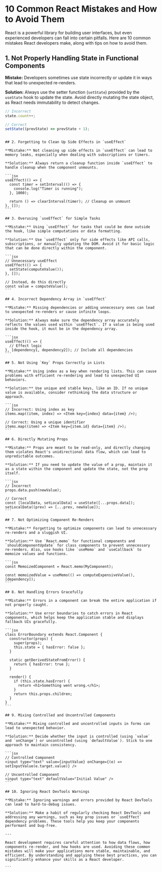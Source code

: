 # 10 Common React Mistakes and How to Avoid Them

React is a powerful library for building user interfaces, but even experienced developers can fall into certain pitfalls. Here are 10 common mistakes React developers make, along with tips on how to avoid them.

## 1. Not Properly Handling State in Functional Components

**Mistake:** Developers sometimes use state incorrectly or update it in ways that lead to unexpected re-renders.

**Solution:** Always use the setter function (`setState`) provided by the `useState` hook to update the state. Avoid directly mutating the state object, as React needs immutability to detect changes.

```jsx
// Incorrect
state.count++;

// Correct
setState((prevState) => prevState + 1);
```

````

## 2. Forgetting to Clean Up Side Effects in `useEffect`

**Mistake:** Not cleaning up side effects in `useEffect` can lead to memory leaks, especially when dealing with subscriptions or timers.

**Solution:** Always return a cleanup function inside `useEffect` to handle cleanup when the component unmounts.

```jsx
useEffect(() => {
  const timer = setInterval(() => {
    console.log("Timer is running");
  }, 1000);

  return () => clearInterval(timer); // Cleanup on unmount
}, []);
```

## 3. Overusing `useEffect` for Simple Tasks

**Mistake:** Using `useEffect` for tasks that could be done outside the hook, like simple computations or data formatting.

**Solution:** Use `useEffect` only for side effects like API calls, subscriptions, or manually updating the DOM. Avoid it for basic logic that can be done directly within the component.

```jsx
// Unnecessary useEffect
useEffect(() => {
  setState(computeValue());
}, []);

// Instead, do this directly
const value = computeValue();
```

## 4. Incorrect Dependency Array in `useEffect`

**Mistake:** Missing dependencies or adding unnecessary ones can lead to unexpected re-renders or cause infinite loops.

**Solution:** Always make sure the dependency array accurately reflects the values used within `useEffect`. If a value is being used inside the hook, it must be in the dependency array.

```jsx
useEffect(() => {
  // Effect logic
}, [dependency1, dependency2]); // Include all dependencies
```

## 5. Not Using `Key` Props Correctly in Lists

**Mistake:** Using index as a key when rendering lists. This can cause problems with efficient re-rendering and lead to unexpected UI behaviors.

**Solution:** Use unique and stable keys, like an ID. If no unique value is available, consider rethinking the data structure or approach.

```jsx
// Incorrect: Using index as key
items.map((item, index) => <Item key={index} data={item} />);

// Correct: Using a unique identifier
items.map((item) => <Item key={item.id} data={item} />);
```

## 6. Directly Mutating Props

**Mistake:** Props are meant to be read-only, and directly changing them violates React's unidirectional data flow, which can lead to unpredictable outcomes.

**Solution:** If you need to update the value of a prop, maintain it as a state within the component and update the state, not the prop itself.

```jsx
// Incorrect
props.data.push(newValue);

// Correct
const [localData, setLocalData] = useState([...props.data]);
setLocalData((prev) => [...prev, newValue]);
```

## 7. Not Optimizing Component Re-Renders

**Mistake:** Forgetting to optimize components can lead to unnecessary re-renders and a sluggish UI.

**Solution:** Use `React.memo` for functional components and `shouldComponentUpdate` for class components to prevent unnecessary re-renders. Also, use hooks like `useMemo` and `useCallback` to memoize values and functions.

```jsx
const MemoizedComponent = React.memo(MyComponent);

const memoizedValue = useMemo(() => computeExpensiveValue(), [dependency]);
```

## 8. Not Handling Errors Gracefully

**Mistake:** Errors in a component can break the entire application if not properly caught.

**Solution:** Use error boundaries to catch errors in React components, which helps keep the application stable and displays fallback UIs gracefully.

```jsx
class ErrorBoundary extends React.Component {
  constructor(props) {
    super(props);
    this.state = { hasError: false };
  }

  static getDerivedStateFromError() {
    return { hasError: true };
  }

  render() {
    if (this.state.hasError) {
      return <h1>Something went wrong.</h1>;
    }
    return this.props.children;
  }
}
```

## 9. Mixing Controlled and Uncontrolled Components

**Mistake:** Mixing controlled and uncontrolled inputs in forms can lead to unexpected behavior.

**Solution:** Decide whether the input is controlled (using `value` and `onChange`) or uncontrolled (using `defaultValue`). Stick to one approach to maintain consistency.

```jsx
// Controlled Component
<input type="text" value={inputValue} onChange={(e) => setInputValue(e.target.value)} />

// Uncontrolled Component
<input type="text" defaultValue="Initial Value" />
```

## 10. Ignoring React DevTools Warnings

**Mistake:** Ignoring warnings and errors provided by React DevTools can lead to hard-to-debug issues.

**Solution:** Make a habit of regularly checking React DevTools and addressing any warnings, such as key prop issues or `useEffect` dependency problems. These tools help you keep your components performant and bug-free.

---

React development requires careful attention to how data flows, how components re-render, and how hooks are used. Avoiding these common mistakes will make your applications more stable, maintainable, and efficient. By understanding and applying these best practices, you can significantly enhance your skills as a React developer.

```
````
